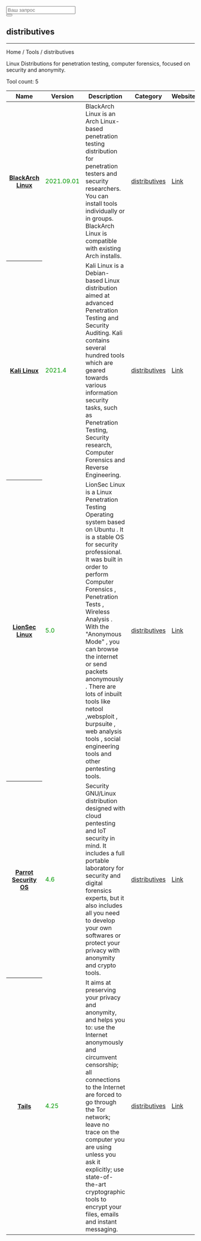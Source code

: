 <div class="col-lg-12">
  <form role="search" class="visible-xs">
    <div class="form-group">
      <div class="input-group">
        <input type="search" class="form-control input-lg" placeholder="Ваш запрос">
        <div class="input-group-btn">
          <button class="btn btn-default btn-lg" type="submit"><i class="glyphicon glyphicon-search"></i></button>
        </div>
      </div>
    </div>
  </form>
  <h2>distributives</h2>
  <hr>
  <div class="panel panel-default">
    <div class="panel-heading">Home / Tools / distributives</div>
    <div class="panel-body">
      <p>Linux Distributions for penetration testing, computer forensics, focused on security and anonymity.</p>
      <p>Tool count: 5</p>
    </div>
    <table class="table">
      <thead>
        <tr>
          <th>Name</th>
          <th>Version</th>
          <th>Description</th>
          <th>Category</th>
          <th>Website</th>
        </tr>
      </thead>
      <tbody>
        <tr>
          <th scope="row"><a href="?tool=1679">BlackArch Linux</a><a></a></th>
          <td><span style="color:#090">2021.09.01</span></td>
          <td>BlackArch Linux is an Arch Linux-based penetration testing distribution for penetration testers and security researchers. You can install tools individually or in groups. BlackArch Linux is compatible with existing Arch installs.</td>
          <td> <a href="?category=distributives">distributives </a> </td>
          <td> <a href="https://blackarch.org/" target="_blank"> Link </a> </td>
        </tr>
        <tr>
          <th scope="row"><a href="?tool=1655">Kali Linux</a><a></a></th>
          <td><span style="color:#090">2021.4</span></td>
          <td>Kali Linux is a Debian-based Linux distribution aimed at advanced Penetration Testing and Security Auditing. Kali contains several hundred tools which are geared towards various information security tasks, such as Penetration Testing, Security research, Computer Forensics and Reverse Engineering.</td>
          <td> <a href="?category=distributives">distributives </a> </td>
          <td> <a href="https://www.kali.org/" target="_blank"> Link </a> </td>
        </tr>
        <tr>
          <th scope="row"><a href="?tool=1656">LionSec Linux</a><a></a></th>
          <td><span style="color:#090">5.0</span></td>
          <td>LionSec Linux is a Linux Penetration Testing Operating system based on Ubuntu . It is a stable OS for security professional. It was built in order to perform Computer Forensics , Penetration Tests , Wireless Analysis . With the "Anonymous Mode" , you can browse the internet or send packets anonymously . There are lots of inbuilt tools like netool ,websploit , burpsuite , web analysis tools , social engineering tools and other pentesting tools.</td>
          <td> <a href="?category=distributives">distributives </a> </td>
          <td> <a href="https://lionsec-linux.org/" target="_blank"> Link </a> </td>
        </tr>
        <tr>
          <th scope="row"><a href="?tool=1657">Parrot Security OS</a><a></a></th>
          <td><span style="color:#090">4.6</span></td>
          <td>Security GNU/Linux distribution designed with cloud pentesting and IoT security in mind. It includes a full portable laboratory for security and digital forensics experts, but it also includes all you need to develop your own softwares or protect your privacy with anonymity and crypto tools.</td>
          <td> <a href="?category=distributives">distributives </a> </td>
          <td> <a href="https://www.parrotsec.org/" target="_blank"> Link </a> </td>
        </tr>
        <tr>
          <th scope="row"><a href="?tool=1658">Tails</a><a></a></th>
          <td><span style="color:#090">4.25</span></td>
          <td>It aims at preserving your privacy and anonymity, and helps you to: use the Internet anonymously and circumvent censorship; all connections to the Internet are forced to go through the Tor network; leave no trace on the computer you are using unless you ask it explicitly; use state-of-the-art cryptographic tools to encrypt your files, emails and instant messaging.</td>
          <td> <a href="?category=distributives">distributives </a> </td>
          <td> <a href="https://tails.boum.org/index.en.html" target="_blank"> Link </a> </td>
        </tr>
      </tbody>
    </table>
  </div>
</div>
